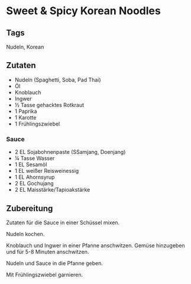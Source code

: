 # Sweet & Spicy Korean Noodles 

## Tags 

Nudeln, Korean 

## Zutaten 

- Nudeln (Spaghetti, Soba, Pad Thai) 
- Öl
- Knoblauch
- Ingwer
- ½ Tasse gehacktes Rotkraut 
- 1 Paprika 
- 1 Karotte 
- 1 Frühlingszwiebel

### Sauce 

- 2 EL Sojabohnenpaste (SSamjang, Doenjang)
- ¼ Tasse Wasser
- 1 EL Sesamöl
- 1 EL weißer Reisweinessig 
- 1 EL Ahornsyrup
- 2 EL Gochujang 
- 2 EL Maisstärke/Tapioakstärke  

## Zubereitung 

Zutaten für die Sauce in einer Schüssel mixen. 

Nudeln kochen. 

Knoblauch und Ingwer in einer Pfanne anschwitzen. 
Gemüse hinzugeben und für 5-8 Minuten anschwitzen. 

Nudeln und Sauce in die Pfanne geben. 

Mit Frühlingszwiebel garnieren. 
